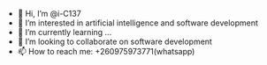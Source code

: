 - 👋 Hi, I’m @i-C137
- 👀 I’m interested in artificial intelligence and software development
- 🌱 I’m currently learning ...
- 💞️ I’m looking to collaborate on software development 
- 📫 How to reach me: +260975973771(whatsapp)

<!---
i-C137/i-C137 is a ✨ special ✨ repository because its `README.md` (this file) appears on your GitHub profile.
You can click the Preview link to take a look at your changes.
--->
